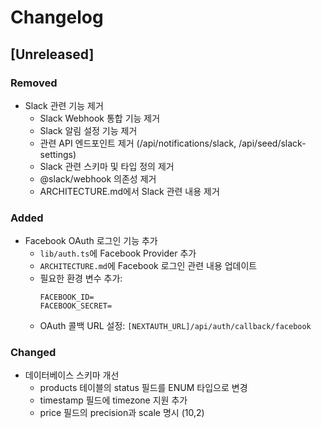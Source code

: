 # Changelog

## [Unreleased]

### Removed
- Slack 관련 기능 제거
  - Slack Webhook 통합 기능 제거
  - Slack 알림 설정 기능 제거
  - 관련 API 엔드포인트 제거 (/api/notifications/slack, /api/seed/slack-settings)
  - Slack 관련 스키마 및 타입 정의 제거
  - @slack/webhook 의존성 제거
  - ARCHITECTURE.md에서 Slack 관련 내용 제거

### Added
- Facebook OAuth 로그인 기능 추가
  - `lib/auth.ts`에 Facebook Provider 추가
  - `ARCHITECTURE.md`에 Facebook 로그인 관련 내용 업데이트
  - 필요한 환경 변수 추가:
    ```
    FACEBOOK_ID=
    FACEBOOK_SECRET=
    ```
  - OAuth 콜백 URL 설정: `[NEXTAUTH_URL]/api/auth/callback/facebook`

### Changed
- 데이터베이스 스키마 개선
  - products 테이블의 status 필드를 ENUM 타입으로 변경
  - timestamp 필드에 timezone 지원 추가
  - price 필드의 precision과 scale 명시 (10,2)

